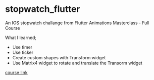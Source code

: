 # stopwatch_flutter

An IOS stopwatch challange from Flutter Animations Masterclass - Full Course 

What I learned;

* Use timer
* Use ticker
* Create custom shapes with Transform widget
* Use Matrix4 widget to rotate and translate the Transorm widget


[](https://media.giphy.com/media/AFZPbB3xKNdpVBmuAW/giphy.gif)

[course link](https://codewithandrea.com/courses/flutter-animations-masterclass/)
